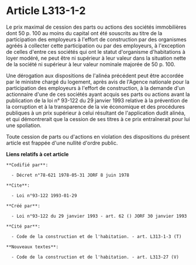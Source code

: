 # Article L313-1-2

Le prix maximal de cession des parts ou actions des sociétés immobilières dont 50 p. 100 au moins du capital ont été
souscrits au titre de la participation des employeurs à l'effort de construction par des organismes agréés à collecter cette
participation ou par des employeurs, à l'exception de celles d'entre ces sociétés qui ont le statut d'organisme d'habitations
à loyer modéré, ne peut être ni supérieur à leur valeur dans la situation nette de la société ni supérieur à leur valeur
nominale majorée de 50 p. 100.

Une dérogation aux dispositions de l'alinéa précédent peut être accordée par le ministre chargé du logement, après avis de
l'Agence nationale pour la participation des employeurs à l'effort de construction, à la demande d'un actionnaire d'une de
ces sociétés ayant acquis ses parts ou actions avant la publication de la loi n° 93-122 du 29 janvier 1993 relative à la
prévention de la corruption et à la transparence de la vie économique et des procédures publiques à un prix supérieur à celui
résultant de l'application dudit alinéa, et qui démontrerait que la cession de ses titres à ce prix entraînerait pour lui une
spoliation.

Toute cession de parts ou d'actions en violation des dispositions du présent article est frappée d'une nullité d'ordre
public.

**Liens relatifs à cet article**

	**Codifié par**:

	  - Décret n°78-621 1978-05-31 JORF 8 juin 1978

	**Cite**:

	  - Loi n°93-122 1993-01-29

	**Créé par**:

	  - Loi n°93-122 du 29 janvier 1993 - art. 62 () JORF 30 janvier 1993

	**Cité par**:

	  - Code de la construction et de l'habitation. - art. L313-1-3 (T)

	**Nouveaux textes**:

	  - Code de la construction et de l'habitation. - art. L313-27 (V)
